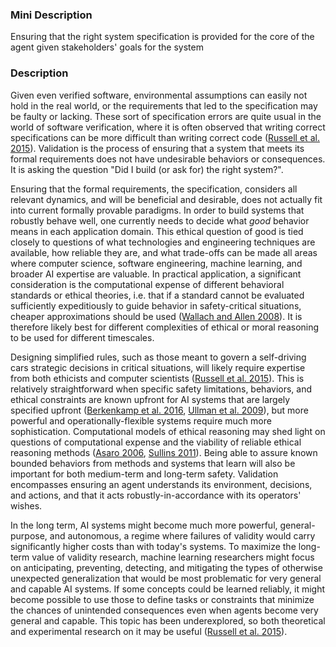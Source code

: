 ### Mini Description

Ensuring that the right system specification is provided for the core of the agent given stakeholders' goals for the system

### Description

Given even verified software, environmental assumptions can easily not hold in the real world, or the requirements that led to the specification may be faulty or lacking. These sort of specification errors are quite usual in the world of software verification, where it is often observed that writing correct specifications can be more difficult than writing correct code ([Russell et al. 2015](http://futureoflife.org/data/documents/research_priorities.pdf)). Validation is the process of ensuring that a system that meets its formal requirements does not have undesirable behaviors or consequences. It is asking the question "Did I build (or ask for) the right system?".

Ensuring that the formal requirements, the specification, considers all relevant dynamics, and will be beneficial and desirable, does not actually fit into current formally provable paradigms. In order to build systems that robustly behave well, one currently needs to decide what *good* behavior means in each application domain. This ethical question of good is tied closely to questions of what technologies and engineering techniques are available, how reliable they are, and what trade-offs can be made  all areas where computer science, software engineering, machine learning, and broader AI expertise are valuable. In practical application, a significant consideration is the computational expense of different behavioral standards or ethical theories, i.e. that if a standard cannot be evaluated sufficiently expeditiously to guide behavior in safety-critical situations, cheaper approximations should be used ([Wallach and Allen 2008](https://global.oup.com/academic/product/moral-machines-9780195374049)). It is therefore likely best for different complexities of ethical or moral reasoning to be used for different timescales.

Designing simplified rules, such as those meant to govern a self-driving cars strategic decisions in critical situations, will likely require expertise from both ethicists and computer scientists ([Russell et al. 2015](http://futureoflife.org/data/documents/research_priorities.pdf)). This is relatively straightforward when specific safety limitations, behaviors, and ethical constraints are known upfront for AI systems that are largely specified upfront ([Berkenkamp et al. 2016](https://arxiv.org/pdf/1602.04450.pdf), [Ullman et al. 2009](http://papers.nips.cc/paper/3747-help-or-hinder-bayesian-models-of-social-goal-inference.pdf)), but more powerful and operationally-flexible systems require much more sophistication. Computational models of ethical reasoning may shed light on questions of computational expense and the viability of reliable ethical reasoning methods ([Asaro 2006](http://www.peterasaro.org/writing/Asaro%20IRIE.pdf), [Sullins 2011](http://link.springer.com/content/pdf/10.1007%2Fs13347-011-0043-6.pdf)). Being able to assure known bounded behaviors from methods and systems that learn will also be important for both medium-term and long-term safety. Validation encompasses ensuring an agent understands its environment, decisions, and actions, and that it acts robustly-in-accordance with its operators' wishes.

In the long term, AI systems might become much more powerful, general-purpose, and autonomous, a regime where failures of validity would carry significantly higher costs than with today's systems. To maximize the long-term value of validity research, machine learning researchers might focus on anticipating, preventing, detecting, and mitigating the types of otherwise unexpected generalization that would be most problematic for very general and capable AI systems. If some concepts could be learned reliably, it might become possible to use those to define tasks or constraints that minimize the chances of unintended consequences even when agents become very general and capable. This topic has been underexplored, so both theoretical and experimental research on it may be useful ([Russell et al. 2015](http://futureoflife.org/data/documents/research_priorities.pdf)).
